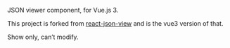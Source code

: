 JSON viewer component, for Vue.js 3.

This project is forked from [react-json-view](https://github.com/mac-s-g/react-json-view) and is the vue3 version of that.

Show only, can’t modify.